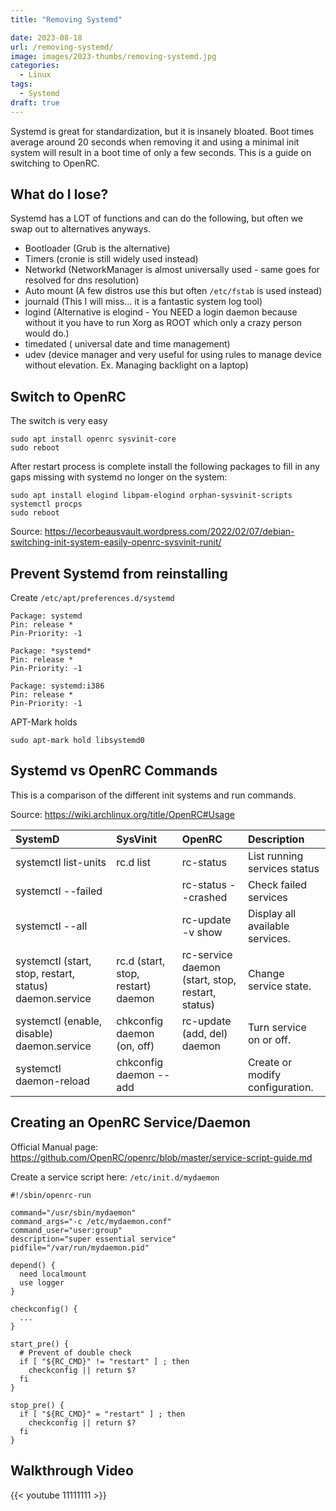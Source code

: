 ```yaml
---
title: "Removing Systemd"

date: 2023-08-18
url: /removing-systemd/
image: images/2023-thumbs/removing-systemd.jpg
categories:
  - Linux
tags:
  - Systemd
draft: true
---
```

Systemd is great for standardization, but it is insanely bloated. Boot times average around 20 seconds when removing it and using a minimal init system will result in a boot time of only a few seconds. This is a guide on switching to OpenRC.
<!--more-->

## What do I lose?

Systemd has a LOT of functions and can do the following, but often we swap out to alternatives anyways.

- Bootloader (Grub is the alternative)
- Timers (cronie is still widely used instead)
- Networkd (NetworkManager is almost universally used - same goes for resolved for dns resolution)
- Auto mount (A few distros use this but often `/etc/fstab` is used instead)
- journald (This I will miss... it is a fantastic system log tool)
- logind (Alternative is elogind - You NEED a login daemon because without it you have to run Xorg as ROOT which only a crazy person would do.)
- timedated ( universal date and time management)
- udev (device manager and very useful for using rules to manage device without elevation. Ex. Managing backlight on a laptop)

## Switch to OpenRC

The switch is very easy 

```
sudo apt install openrc sysvinit-core
sudo reboot
```

After restart process is complete install the following packages to fill in any gaps missing with systemd no longer on the system:

```
sudo apt install elogind libpam-elogind orphan-sysvinit-scripts systemctl procps
sudo reboot
```

Source: <https://lecorbeausvault.wordpress.com/2022/02/07/debian-switching-init-system-easily-openrc-sysvinit-runit/>

## Prevent Systemd from reinstalling

Create `/etc/apt/preferences.d/systemd`

```
Package: systemd
Pin: release *
Pin-Priority: -1
 
Package: *systemd*
Pin: release *
Pin-Priority: -1
 
Package: systemd:i386
Pin: release *
Pin-Priority: -1
```

APT-Mark holds

```
sudo apt-mark hold libsystemd0
```

## Systemd vs OpenRC Commands

This is a comparison of the different init systems and run commands.

Source: <https://wiki.archlinux.org/title/OpenRC#Usage>

| SystemD | SysVinit | OpenRC | Description |
| :---    | :---     | :---   | :--- |
| systemctl list-units | rc.d list | rc-status | List running services status |
| systemctl --failed |  | rc-status --crashed | Check failed services |
| systemctl --all |  | rc-update -v show | Display all available services. |
| systemctl (start, stop, restart, status) daemon.service | rc.d (start, stop, restart) daemon | rc-service daemon (start, stop, restart, status) | Change service state. |
| systemctl (enable, disable) daemon.service | chkconfig daemon (on, off) | rc-update (add, del) daemon | Turn service on or off. |
| systemctl daemon-reload | chkconfig daemon --add |  | Create or modify configuration. |


## Creating an OpenRC Service/Daemon

Official Manual page: <https://github.com/OpenRC/openrc/blob/master/service-script-guide.md>

Create a service script here: `/etc/init.d/mydaemon`

```
#!/sbin/openrc-run

command="/usr/sbin/mydaemon"
command_args="-c /etc/mydaemon.conf"
command_user="user:group"
description="super essential service"
pidfile="/var/run/mydaemon.pid"

depend() {
  need localmount
  use logger
}

checkconfig() {
  ...
}

start_pre() {
  # Prevent of double check
  if [ "${RC_CMD}" != "restart" ] ; then
    checkconfig || return $?
  fi
}

stop_pre() {
  if [ "${RC_CMD}" = "restart" ] ; then
    checkconfig || return $?
  fi
}
```

## Walkthrough Video

{{< youtube 11111111 >}}
